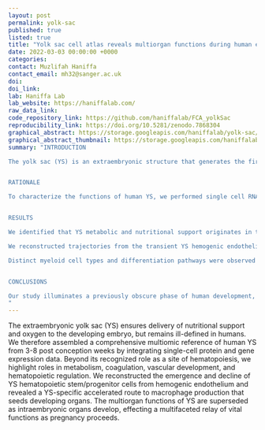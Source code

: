 ```yaml
---
layout: post
permalink: yolk-sac
published: true
listed: true
title: "Yolk sac cell atlas reveals multiorgan functions during human early development"
date: 2022-03-03 00:00:00 +0000
categories: 
contact: Muzlifah Haniffa
contact_email: mh32@sanger.ac.uk
doi: 
doi_link: 
lab: Haniffa Lab
lab_website: https://haniffalab.com/
raw_data_link: 
code_repository_link: https://github.com/haniffalab/FCA_yolkSac
reproducibility_link: https://doi.org/10.5281/zenodo.7868304
graphical_abstract: https://storage.googleapis.com/haniffalab/yolk-sac/YS-graphical_abstract-v8.png
graphical_abstract_thumbnail: https://storage.googleapis.com/haniffalab/yolk-sac/YS-graphical_abstract-v8.jpg
summary: "INTRODUCTION

The yolk sac (YS) is an extraembryonic structure that generates the first blood and immune cells, and provides nutritional and metabolic support to the developing embryo. Current knowledge of these functions is based on pivotal studies in model systems, and insights from human studies are limited. Single cell genomics technologies have facilitated the interrogation of human developmental tissues at unprecedented resolution. Atlases of blood and immune cells from multiple organs have been greatly enhanced by focused, time-resolved analyses of specific tissues.   


RATIONALE

To characterize the functions of human YS, we performed single cell RNA sequencing (scRNA-seq) and cellular indexing of transcriptomes and epitopes (CITE-seq) on YS and paired embryonic liver. After integration with external datasets, our reference comprised 169,798 cells from 10 samples spanning 4-8 post-conception weeks (PCW) or Carnegie Stages (CS) 10-23, from which we identified 43 distinct cell states. A repertoire of 2D and 3D imaging techniques provided spatial context and validation. We benchmarked the cellular products and differentiation pathways in two haematopoietic inducible pluripotent stem cell (iPSC) culture protocols, compared against our reference.


RESULTS

We identified that YS metabolic and nutritional support originates in the endoderm, and discovered that endoderm produced coagulation proteins and growth factors that modulate hematopoiesis—erythropoietin (EPO) and thrombopoietin (THPO). While metabolic and coagulation protein production was conserved between human, mouse, and rabbit, EPO and THPO production was observed in human and rabbit only. 

We reconstructed trajectories from the transient YS hemogenic endothelium to early haematopoietic stem/ progenitor cells (HSPCs). Using transcriptomic signatures of early and definitive haematopoiesis, we were able to parse YS HSPCs into myeloid-biased early HSPCs, rapidly outnumbered by lymphoid and megakaryocyte-biased definitive HSPCs around CS14, when haematopoietic cells first emerge from the aorta–gonad–mesonephros (AGM) region. Human embryonic liver remained macroscopically pale prior to CS14, and tracking hemoglobin subtypes led us to conclude that initial erythropoiesis is YS-restricted. This differed from the situation in the mouse, where Hb subtypes suggested two waves of pre-AGM erythropoiesis, including maturation in the macroscopically red embryonic liver. 

Distinct myeloid cell types and differentiation pathways were observed pre– and post– AGM. Before CS14, monocytes were absent and macrophages originated from HPSCs via a pre-macrophage cell state. After CS14, monocytes emerged and a second, monocyte-dependent differentiation trajectory was reconstructed. A rare subset of TREM2+ macrophages, with a microglia-like transcriptomic signature, was present after CS14. Assembling a 12-organ reference of developing macrophages, we revealed that TREM2+ macrophages were found in skin, gonads, brain and AGM, but not in bone marrow, liver, kidney, thymus, mesenteric lymph nodes or gut. Using a transcriptomic signature of pre-AGM macrophages to predict the contribution of YS macrophages to developing tissue macrophage populations, we found retention of this signature in gonad, liver, skin, and AGM macrophages. The iPSC system optimized for macrophage production recapitulated the two routes to macrophage differentiation, but did not generate the diversity of macrophages (including TREM2+ macrophages) observed in developing tissues.


CONCLUSIONS

Our study illuminates a previously obscure phase of human development, where vital functions are delivered by the YS– a transient extraembryonic organ. Our comprehensive single cell atlas will provide a valuable resource for studying the cellular differentiation pathways unique to early life, and leveraging these for tissue engineering and cellular therapy.
"
---
```

The extraembryonic yolk sac (YS) ensures delivery of nutritional support and oxygen to the developing embryo, but remains ill-defined in humans. We therefore assembled a comprehensive multiomic reference of human YS from 3-8 post conception weeks by integrating single-cell protein and gene expression data. Beyond its recognized role as a site of hematopoiesis, we highlight roles in metabolism, coagulation, vascular development, and hematopoietic regulation. We reconstructed the emergence and decline of YS hematopoietic stem/progenitor cells from hemogenic endothelium and revealed a YS-specific accelerated route to macrophage production that seeds developing organs. The multiorgan functions of YS are superseded as intraembryonic organs develop, effecting a multifaceted relay of vital functions as pregnancy proceeds.
